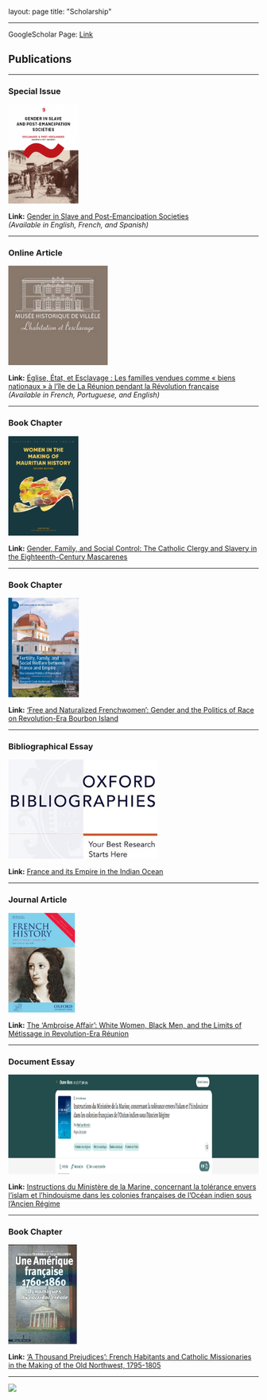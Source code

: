 layout: page
title: "Scholarship"

---

GoogleScholar Page: [Link](https://scholar.google.com/citations?user=8jtmeYUAAAAJ&hl=en)

## Publications

---
### Special Issue
<img src="pub0.png" alt="pub0" style="height: 200px;">

**Link:** [Gender in Slave and Post-Emancipation Societies](https://doi.org/10.4000/11oa3)  
*(Available in English, French, and Spanish)*

---
### Online Article
<img src="pub1.png" alt="pub1" style="height: 200px;">

**Link:** [Église, État, et Esclavage : Les familles vendues comme « biens nationaux » à l’île de La Réunion pendant la Révolution française](https://www.portail-esclavage-reunion.fr/documentaires/l-esclavage/leglise-et-lesclavage/eglise-etat-et-esclavage-les-familles-vendues-comme-biens-nationaux-a-lile-de-la-reunion-pendant-la-revolution-francaise/)  
*(Available in French, Portuguese, and English)*

---
### Book Chapter
<img src="pub2.png" alt="pub2" style="height: 200px;">

**Link:** [Gender, Family, and Social Control: The Catholic Clergy and Slavery in the Eighteenth-Century Mascarenes](https://drive.google.com/file/d/1wrS2phtMkgjha5g6sPnsUbgIQzGT8S3Z/view?usp=sharing)

---
### Book Chapter
<img src="pub3.png" alt="pub3" style="height: 200px;">

**Link:** [‘Free and Naturalized Frenchwomen’: Gender and the Politics of Race on Revolution-Era Bourbon Island](https://drive.google.com/file/d/1ro_OSNdbyXvhlbsgDIOxa0Bu_vPYurnD/view?usp=sharing)

---
### Bibliographical Essay
<img src="pub4.png" alt="pub4" style="height: 200px;">

**Link:** [France and its Empire in the Indian Ocean](https://drive.google.com/file/d/1E-aXR8FHurDIJGhWrcERDPEunQA0EhkR/view?usp=sharing)

---
### Journal Article
<img src="pub5.png" alt="pub5" style="height: 200px;">

**Link:** [The ‘Ambroise Affair’: White Women, Black Men, and the Limits of Métissage in Revolution-Era Réunion](https://drive.google.com/file/d/13HDaWQDQkAgnthVORFdYn4tqqhlsAguF/view?usp=sharing)

---
### Document Essay
<img src="pub6.png" alt="pub6" style="height: 200px;">

**Link:** [Instructions du Ministère de la Marine, concernant la tolérance envers l’islam et l’hindouisme dans les colonies françaises de l’Océan indien sous l’Ancien Régime](https://www.cairn.info/revue-outre-mers-2015-2-page-285.htm)

---
### Book Chapter
<img src="pub7.png" alt="pub7" style="height: 200px;">

**Link:** [‘A Thousand Prejudices’: French Habitants and Catholic Missionaries in the Making of the Old Northwest, 1795-1805](https://drive.google.com/file/d/11tlLSyZsk0CGviQG3r8ItdsuyUudYvXS/view?usp=sharing)

---


<img src="/montstmichel.gif" style="height: 200px;">
